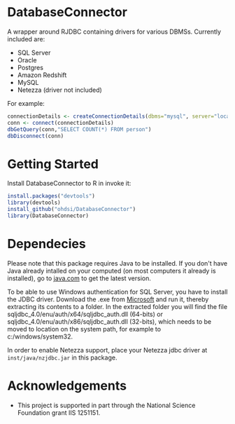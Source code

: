 DatabaseConnector
=================

A wrapper around RJDBC containing drivers for various DBMSs. Currently included are:
* SQL Server
* Oracle
* Postgres
* Amazon Redshift
* MySQL
* Netezza (driver not included)

For example:
```r
connectionDetails <- createConnectionDetails(dbms="mysql", server="localhost",user="root",password="blah",schema="cdm_v4")
conn <- connect(connectionDetails)
dbGetQuery(conn,"SELECT COUNT(*) FROM person")
dbDisconnect(conn)
```
Getting Started
===========
Install DatabaseConnector to R in invoke it:

  ```r
  install.packages("devtools")
  library(devtools)
  install_github("ohdsi/DatabaseConnector") 
  library(DatabaseConnector)
  ```

Dependecies
===========

Please note that this package requires Java to be installed. If you don't have Java already intalled on your computed (on most computers it already is installed), go to [java.com](http://java.com) to get the latest version.

To be able to use Windows authentication for SQL Server, you have to install the JDBC driver. Download the .exe from [Microsoft](http://www.microsoft.com/en-us/download/details.aspx?displaylang=en&id=11774) and run it, thereby extracting its contents to a folder. In the extracted folder you will find the file sqljdbc_4.0/enu/auth/x64/sqljdbc_auth.dll (64-bits) or sqljdbc_4.0/enu/auth/x86/sqljdbc_auth.dll (32-bits), which needs to be moved to location on the system path, for example to c:/windows/system32.

In order to enable Netezza support, place your Netezza jdbc driver at `inst/java/nzjdbc.jar` in this package.

# Acknowledgements
- This project is supported in part through the National Science Foundation grant IIS 1251151.

